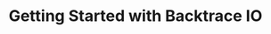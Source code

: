 ---
id: getting-started
title: Getting Started with Backtrace IO
sidebar_label: Getting Started
description: Capture and report debug log errors, handled and unhandled exceptions, native crashes, hangs, and out of memory events.
---
